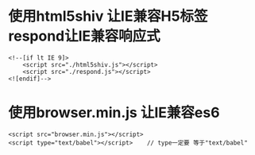 # 使用html5shiv 让IE兼容H5标签		respond让IE兼容响应式
	<!--[if lt IE 9]>
		<script src="./html5shiv.js"></script>
		<script src="./respond.js"></script>
	<![endif]-->



# 使用browser.min.js 让IE兼容es6
	<script src="browser.min.js"></script>
	<script type="text/babel"></script>    // type一定要 等于"text/babel"